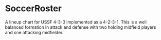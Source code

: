 # SoccerRoster

A lineup chart for USSF 4-3-3 implemented as a 4-2-3-1.
This is a well balanced formation in attack and defense with two holding
midfield players and one attacking midfielder.

